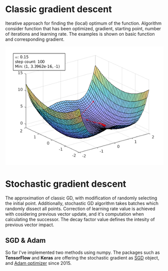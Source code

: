 # Classic gradient descent

Iterative approach for finding the (local) optimum of the function. Algorithm consider function that has been optimized, gradient, starting point, number of iterations and learning rate. The examples is shown on basic function and corresponding gradient.

![alt text](https://raw.githubusercontent.com/MATLAB-Graphics-and-App-Building/Animated-Gradient-Descent/master/saddle1.png)

# Stochastic gradient descent

The approximation of classic GD, with modification of randomly selecting the initial point. Additionally, stochastic GD algorithm takes batches which randomly dissect all points. Correction of learning rate value is achieved with cosidering previous vector update, and it's computation when calculating the successor. The decay factor value defines the intesity of previous vector impact.

## SGD & Adam
So far I've implemented two methods using numpy.
The packages such as **TensorFlow** and **Keras** are offering the stochastic gradient as [SGD](https://www.tensorflow.org/api_docs/python/tf/keras/optimizers/SGD) object, and [Adam optimizer](https://keras.io/api/optimizers/adam/) since 2015.
